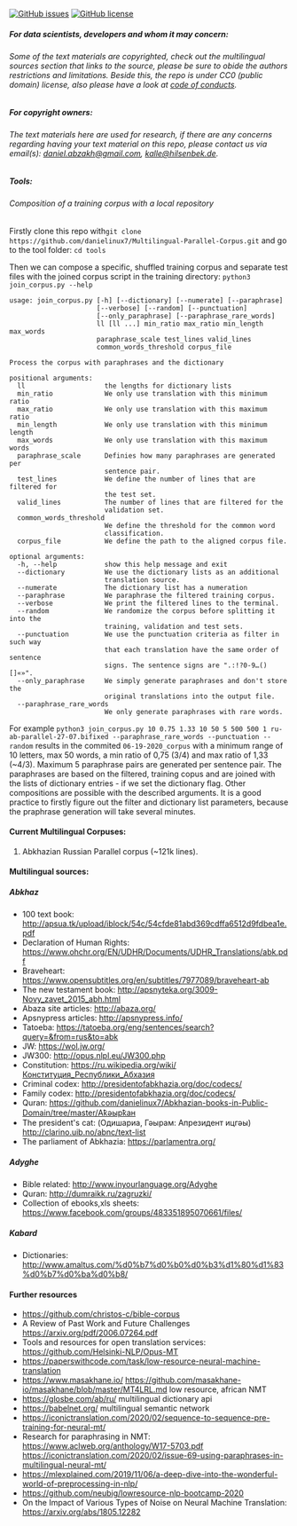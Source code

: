 [![GitHub issues](https://img.shields.io/github/issues/danielinux7/Multilingual-Parallel-Corpus)](https://github.com/danielinux7/Multilingual-Parallel-Corpus/issues)
[![GitHub license](https://img.shields.io/github/license/danielinux7/Multilingual-Parallel-Corpus)](https://github.com/danielinux7/Multilingual-Parallel-Corpus/blob/master/LICENSE)
##### For data scientists, developers and whom it may concern: 
###### Some of the text materials are copyrighted, check out the multilingual sources section that links to the source, please be sure to obide the authors restrictions and limitations. Beside this, the repo is under CC0 (public domain) license, also please have a look at [code of conducts][page].
[page]: https://github.com/danielinux7/Multilingual-Parallel-Corpus/blob/master/CODE_OF_CONDUCT.md
##### For copyright owners:
###### The text materials here are used for research, if there are any concerns regarding having your text material on this repo, please contact us via email(s): daniel.abzakh@gmail.com, kalle@hilsenbek.de.
##### Tools:
###### Composition of a training corpus with a local repository
Firstly clone this repo with`git clone https://github.com/danielinux7/Multilingual-Parallel-Corpus.git` and go to the tool folder: `cd tools`

Then we can compose a specific, shuffled training corpus and separate test files with the joined corpus script in the training directory: `python3 join_corpus.py --help`

    usage: join_corpus.py [-h] [--dictionary] [--numerate] [--paraphrase]
                          [--verbose] [--random] [--punctuation]
                          [--only_paraphrase] [--paraphrase_rare_words]
                          ll [ll ...] min_ratio max_ratio min_length max_words
                          paraphrase_scale test_lines valid_lines
                          common_words_threshold corpus_file

    Process the corpus with paraphrases and the dictionary

    positional arguments:
      ll                    the lengths for dictionary lists
      min_ratio             We only use translation with this minimum ratio
      max_ratio             We only use translation with this maximum ratio
      min_length            We only use translation with this minimum length
      max_words             We only use translation with this maximum words
      paraphrase_scale      Definies how many paraphrases are generated per
                            sentence pair.
      test_lines            We define the number of lines that are filtered for
                            the test set.
      valid_lines           The number of lines that are filtered for the
                            validation set.
      common_words_threshold
                            We define the threshold for the common word
                            classification.
      corpus_file           We define the path to the aligned corpus file.

    optional arguments:
      -h, --help            show this help message and exit
      --dictionary          We use the dictionary lists as an additional
                            translation source.
      --numerate            The dictionary list has a numeration
      --paraphrase          We paraphrase the filtered training corpus.
      --verbose             We print the filtered lines to the terminal.
      --random              We randomize the corpus before splitting it into the
                            training, validation and test sets.
      --punctuation         We use the punctuation criteria as filter in such way
                            that each translation have the same order of sentence
                            signs. The sentence signs are ".:!?0-9…()[]«»".
      --only_paraphrase     We simply generate paraphrases and don't store the
                            original translations into the output file.
      --paraphrase_rare_words
                            We only generate paraphrases with rare words.

For example `python3 join_corpus.py 10 0.75 1.33 10 50 5 500 500 1 ru-ab-parallel-27-07.bifixed --paraphrase_rare_words --punctuation --random` results in the commited `06-19-2020_corpus` with a minimum range of 10 letters, max 50 words, a min ratio of 0,75 (3/4) and max ratio of 1,33 (~4/3). Maximum 5 paraphrase pairs are generated per sentence pair. The paraphrases are based on the filtered, training copus and are joined with the lists of dictionary entries - if we set the dictionary flag. Other compositions are possible with the described arguments. It is a good practice to firstly figure out the filter and dictionary list parameters, because the praphrase generation will take several minutes.

#### Current Multilingual Corpuses:
1. Abkhazian Russian Parallel corpus (~121k lines).
#### Multilingual sources:
##### Abkhaz
-	100 text book: http://apsua.tk/upload/iblock/54c/54cfde81abd369cdffa6512d9fdbea1e.pdf
-   Declaration of Human Rights: https://www.ohchr.org/EN/UDHR/Documents/UDHR_Translations/abk.pdf
-	Braveheart: https://www.opensubtitles.org/en/subtitles/7977089/braveheart-ab
-	The new testament book: http://apsnyteka.org/3009-Novy_zavet_2015_abh.html
-	Abaza site articles: http://abaza.org/
-   Apsnypress articles: http://apsnypress.info/
-   Tatoeba: https://tatoeba.org/eng/sentences/search?query=&from=rus&to=abk
-   JW: https://wol.jw.org/
-   JW300: http://opus.nlpl.eu/JW300.php
-   Constitution: https://ru.wikipedia.org/wiki/Конституция_Республики_Абхазия
-   Criminal codex: http://presidentofabkhazia.org/doc/codecs/
-   Family codex: http://presidentofabkhazia.org/doc/codecs/
-   Quran: https://github.com/danielinux7/Abkhazian-books-in-Public-Domain/tree/master/Аҟәырҟан
-   The president's cat: (Одишариа, Гәырам: Апрезидент ицгәы) http://clarino.uib.no/abnc/text-list
-   The parliament of Abkhazia: https://parlamentra.org/
##### Adyghe
-   Bible related: http://www.inyourlanguage.org/Adyghe
-   Quran: http://dumraikk.ru/zagruzki/
-   Collection of ebooks,xls sheets: https://www.facebook.com/groups/483351895070661/files/
##### Kabard
-   Dictionaries: http://www.amaltus.com/%d0%b7%d0%b0%d0%b3%d1%80%d1%83%d0%b7%d0%ba%d0%b8/
#### Further resources
- https://github.com/christos-c/bible-corpus
- A Review of Past Work and Future Challenges https://arxiv.org/pdf/2006.07264.pdf
- Tools and resources for open translation services: https://github.com/Helsinki-NLP/Opus-MT
- https://paperswithcode.com/task/low-resource-neural-machine-translation
- https://www.masakhane.io/ https://github.com/masakhane-io/masakhane/blob/master/MT4LRL.md low resource, african NMT
- https://glosbe.com/ab/ru/ multilingual dictionary api
- https://babelnet.org/ multilingual semantic network
- https://iconictranslation.com/2020/02/sequence-to-sequence-pre-training-for-neural-mt/
- Research for paraphrasing in NMT:
  https://www.aclweb.org/anthology/W17-5703.pdf
  https://iconictranslation.com/2020/02/issue-69-using-paraphrases-in-multilingual-neural-mt/
- https://mlexplained.com/2019/11/06/a-deep-dive-into-the-wonderful-world-of-preprocessing-in-nlp/
- https://github.com/neubig/lowresource-nlp-bootcamp-2020
- On the Impact of Various Types of Noise on Neural Machine Translation: https://arxiv.org/abs/1805.12282
